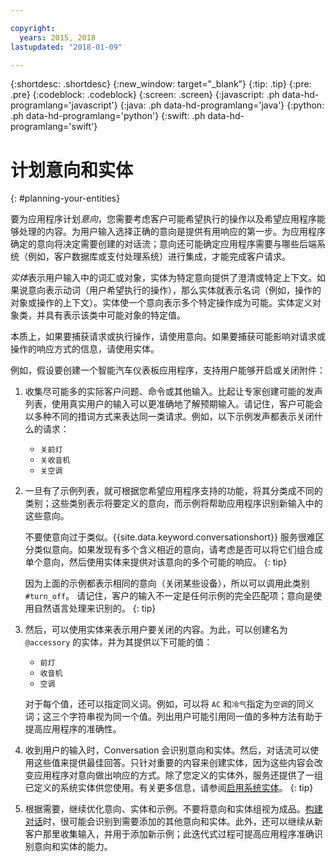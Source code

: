 ```yaml
---

copyright:
  years: 2015, 2018
lastupdated: "2018-01-09"

---
```


{:shortdesc: .shortdesc}
{:new_window: target="_blank"}
{:tip: .tip}
{:pre: .pre}
{:codeblock: .codeblock}
{:screen: .screen}
{:javascript: .ph data-hd-programlang='javascript'}
{:java: .ph data-hd-programlang='java'}
{:python: .ph data-hd-programlang='python'}
{:swift: .ph data-hd-programlang='swift'}

# 计划意向和实体
{: #planning-your-entities}

要为应用程序计划*意向*，您需要考虑客户可能希望执行的操作以及希望应用程序能够处理的内容。为用户输入选择正确的意向是提供有用响应的第一步。为应用程序确定的意向将决定需要创建的对话流；意向还可能确定应用程序需要与哪些后端系统（例如，客户数据库或支付处理系统）进行集成，才能完成客户请求。

*实体*表示用户输入中的词汇或对象，实体为特定意向提供了澄清或特定上下文。如果说意向表示动词（用户希望执行的操作），那么实体就表示名词（例如，操作的对象或操作的上下文）。实体使一个意向表示多个特定操作成为可能。实体定义对象类，并具有表示该类中可能对象的特定值。

本质上，如果要捕获请求或执行操作，请使用意向。如果要捕获可能影响对请求或操作的响应方式的信息，请使用实体。

例如，假设要创建一个智能汽车仪表板应用程序，支持用户能够开启或关闭附件：

1.  收集尽可能多的实际客户问题、命令或其他输入。比起让专家创建可能的发声列表，使用真实用户的输入可以更准确地了解预期输入。请记住，客户可能会以多种不同的措词方式来表达同一类请求。例如，以下示例发声都表示关闭什么的请求：

    - `关前灯`
    - `关收音机`
    - `关空调`

1.  一旦有了示例列表，就可根据您希望应用程序支持的功能，将其分类成不同的类别；这些类别表示将要定义的意向，而示例将帮助应用程序识别新输入中的这些意向。

    不要使意向过于类似。{{site.data.keyword.conversationshort}} 服务很难区分类似意向。如果发现有多个含义相近的意向，请考虑是否可以将它们组合成单个意向，然后使用实体来提供对该意向的多个可能的响应。
    {: tip}

    因为上面的示例都表示相同的意向（关闭某些设备），所以可以调用此类别 `#turn_off`。
    请记住，客户的输入不一定是任何示例的完全匹配项；意向是使用自然语言处理来识别的。
    {: tip}

1.  然后，可以使用实体来表示用户要关闭的内容。为此，可以创建名为 `@accessory` 的实体，并为其提供以下可能的值：

    - `前灯`
    - `收音机`
    - `空调`

    对于每个值，还可以指定同义词。例如，可以将 `AC` 和`冷气`指定为`空调`的同义词；这三个字符串视为同一个值。列出用户可能引用同一值的多种方法有助于提高应用程序的准确性。
1.  收到用户的输入时，Conversation 会识别意向和实体。然后，对话流可以使用这些值来提供最佳回答。只针对重要的内容来创建实体，因为这些内容会改变应用程序对意向做出响应的方式。除了您定义的实体外，服务还提供了一组已定义的系统实体供您使用。有关更多信息，请参阅[启用系统实体](entities.html#enable_system_entities)。
    {: tip}

1.  根据需要，继续优化意向、实体和示例。不要将意向和实体组视为成品。[构建对话](dialog-build.html)时，很可能会识别到需要添加的其他意向和实体。此外，还可以继续从新客户那里收集输入，并用于添加新示例；此迭代式过程可提高应用程序准确识别意向和实体的能力。
